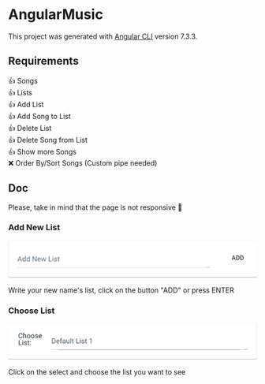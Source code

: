 # AngularMusic

This project was generated with [Angular CLI](https://github.com/angular/angular-cli) version 7.3.3.

## Requirements

👍 Songs  
👍 Lists  
👍 Add List  
👍 Add Song to List  
👍 Delete List  
👍 Delete Song from List  
👍 Show more Songs  
❌ Order By/Sort Songs (Custom pipe needed)  


## Doc

Please, take in mind that the page is not responsive 🤷‍

### Add New List

![New List Input](screenshots/ang-music-1.PNG)  

Write your new name's list, click on the button "ADD" or press ENTER  

### Choose List

![Choose List Select](screenshots/ang-music-2.PNG)  

Click on the select and choose the list you want to see  